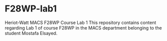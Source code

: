 # F28WP-lab1
Heriot-Watt MACS F28WP Course Lab 1
This repository contains content regarding Lab 1 of course F28WP in the MACS department belonging to the student Mostafa Elsayed.
